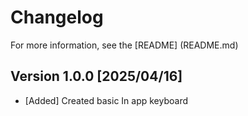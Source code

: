 # Changelog
For more information, see the [README] (README.md)

## Version 1.0.0 [2025/04/16]
* [Added] Created basic In app keyboard
